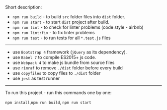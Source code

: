 Short description:

* `npm run build` - to build `src` folder files into `dist` folder.
* `npm run start` - to start `dist` project after build.
* `npm run lint` - to check for linter problems (code style - airbnb)
* `npm run lint:fix` - to fix linter problems
* `npm run test` - to run tests for all `*.test.js` files

***

* use `Bootstrap 4` framework (`jQuery` as its dependency).
* use `Babel 7` to compile ES2015+ js code.
* use `Webpack 4` to make js bundle from source files
* use `rimraf` to remove `./dist` folder before every build
* use `copyfiles` to copy files to `./dist` folder
* use `jest` as test runner

***

To run this project - run this commands one by one: 

`npm install`,`npm run build`, `npm run start` 
